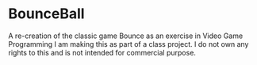# BounceBall
A re-creation of the classic game Bounce as an exercise in Video Game Programming
I am making this as part of a class project.
I do not own any rights to this and is not intended for commercial purpose.
